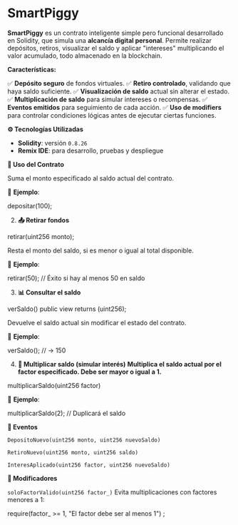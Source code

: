 # SmartPiggy

**SmartPiggy** es un contrato inteligente simple pero funcional desarrollado en Solidity, que simula una **alcancía digital personal**. Permite realizar depósitos, retiros, visualizar el saldo y aplicar "intereses" multiplicando el valor acumulado, todo almacenado en la blockchain.

**Características:**

 ✅ **Depósito seguro** de fondos virtuales.
 ✅ **Retiro controlado**, validando que haya saldo suficiente.
 ✅ **Visualización de saldo** actual sin alterar el estado.
 ✅ **Multiplicación de saldo** para simular intereses o recompensas.
 ✅ **Eventos emitidos** para seguimiento de cada acción.
 ✅ **Uso de modifiers** para controlar condiciones lógicas antes de ejecutar ciertas funciones.

 **⚙️ Tecnologías Utilizadas**

- **Solidity**: versión `0.8.26`
- **Remix IDE**: para desarrollo, pruebas y despliegue

**🚀 Uso del Contrato**

Suma el monto especificado al saldo actual del contrato.

📌 **Ejemplo**:

depositar(100);

2. **📤 Retirar fondos**

retirar(uint256 monto);

Resta el monto del saldo, si es menor o igual al total disponible.

📌 **Ejemplo**:

retirar(50); // Éxito si hay al menos 50 en saldo

3. **📊 Consultar el saldo**

verSaldo() public view returns (uint256);

Devuelve el saldo actual sin modificar el estado del contrato.

📌 **Ejemplo**:

verSaldo(); // -> 150

4. **🧮 Multiplicar saldo (simular interés)**
**Multiplica el saldo actual por el factor especificado. Debe ser mayor o igual a 1.**


multiplicarSaldo(uint256 factor)



📌 **Ejemplo**:

multiplicarSaldo(2); // Duplicará el saldo

**📑 Eventos**

    DepositoNuevo(uint256 monto, uint256 nuevoSaldo)

    RetiroNuevo(uint256 monto, uint256 saldo)

    InteresAplicado(uint256 factor, uint256 nuevoSaldo)

**🔐 Modificadores**

`soloFactorValido(uint256 factor_)` Evita multiplicaciones con factores menores a 1:


require(factor_ >= 1, "El factor debe ser al menos 1") ;
